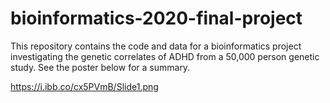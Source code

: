 # bioinformatics-2020-final-project

This repository contains the code and data for a bioinformatics project investigating the genetic correlates of ADHD from a 50,000 person genetic study. See the poster below for a summary.


https://i.ibb.co/cx5PVmB/Slide1.png
